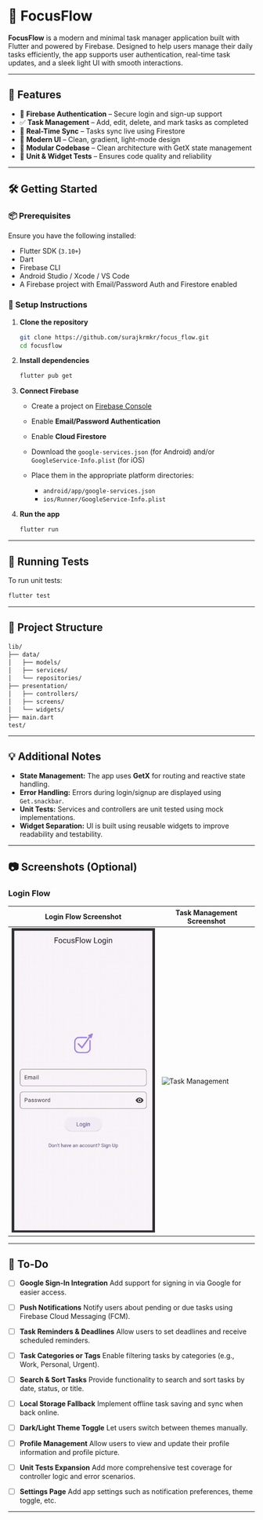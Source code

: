 # 🚀 FocusFlow

**FocusFlow** is a modern and minimal task manager application built with Flutter and powered by Firebase. Designed to help users manage their daily tasks efficiently, the app supports user authentication, real-time task updates, and a sleek light UI with smooth interactions.

---

## 🌟 Features

- 🔐 **Firebase Authentication** – Secure login and sign-up support
- ✅ **Task Management** – Add, edit, delete, and mark tasks as completed
- 🔄 **Real-Time Sync** – Tasks sync live using Firestore
- 🎨 **Modern UI** – Clean, gradient, light-mode design
- 🧱 **Modular Codebase** – Clean architecture with GetX state management
- 🧪 **Unit & Widget Tests** – Ensures code quality and reliability

---

## 🛠️ Getting Started

### 📦 Prerequisites

Ensure you have the following installed:

- Flutter SDK (`3.10+`)
- Dart
- Firebase CLI
- Android Studio / Xcode / VS Code
- A Firebase project with Email/Password Auth and Firestore enabled

### 🔧 Setup Instructions

1. **Clone the repository**

   ```bash
   git clone https://github.com/surajkrmkr/focus_flow.git
   cd focusflow
   ```

2. **Install dependencies**

   ```bash
   flutter pub get
   ```

3. **Connect Firebase**

   - Create a project on [Firebase Console](https://console.firebase.google.com/)
   - Enable **Email/Password Authentication**
   - Enable **Cloud Firestore**
   - Download the `google-services.json` (for Android) and/or `GoogleService-Info.plist` (for iOS)
   - Place them in the appropriate platform directories:

     - `android/app/google-services.json`
     - `ios/Runner/GoogleService-Info.plist`

4. **Run the app**

   ```bash
   flutter run
   ```

---

## 🧪 Running Tests

To run unit tests:

```bash
flutter test
```

---

## 📁 Project Structure

```
lib/
├── data/
│   ├── models/
│   ├── services/
│   └── repositories/
├── presentation/
│   ├── controllers/
│   ├── screens/
│   └── widgets/
├── main.dart
test/
```

---

## 💡 Additional Notes

- **State Management:** The app uses **GetX** for routing and reactive state handling.
- **Error Handling:** Errors during login/signup are displayed using `Get.snackbar`.
- **Unit Tests:** Services and controllers are unit tested using mock implementations.
- **Widget Separation:** UI is built using reusable widgets to improve readability and testability.

---

## 📷 Screenshots (Optional)

### Login Flow

| Login Flow Screenshot | Task Management Screenshot |
|----------------------|---------------------------|
| <img src="https://github.com/Surajkrmkr/focus_flow/raw/main/screenshots/login.gif" alt="Login Flow" width="350"/> | <img src="https://github.com/Surajkrmkr/focus_flow/raw/main/screenshots/task.gif" alt="Task Management" width="350"/> |

---

## 📝 To-Do

* [ ] **Google Sign-In Integration**
  Add support for signing in via Google for easier access.

* [ ] **Push Notifications**
  Notify users about pending or due tasks using Firebase Cloud Messaging (FCM).

* [ ] **Task Reminders & Deadlines**
  Allow users to set deadlines and receive scheduled reminders.

* [ ] **Task Categories or Tags**
  Enable filtering tasks by categories (e.g., Work, Personal, Urgent).

* [ ] **Search & Sort Tasks**
  Provide functionality to search and sort tasks by date, status, or title.

* [ ] **Local Storage Fallback**
  Implement offline task saving and sync when back online.

* [ ] **Dark/Light Theme Toggle**
  Let users switch between themes manually.

* [ ] **Profile Management**
  Allow users to view and update their profile information and profile picture.

* [ ] **Unit Tests Expansion**
  Add more comprehensive test coverage for controller logic and error scenarios.

* [ ] **Settings Page**
  Add app settings such as notification preferences, theme toggle, etc.

---
